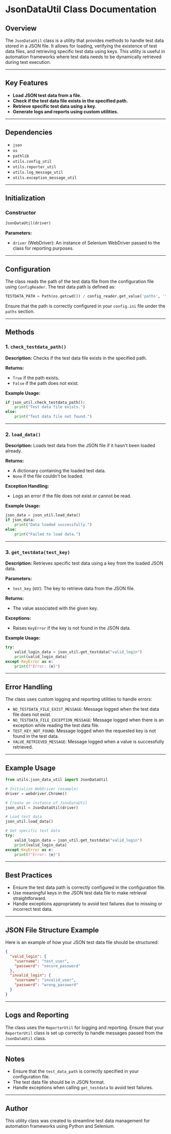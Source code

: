 # JsonDataUtil Class Documentation

## Overview
The `JsonDataUtil` class is a utility that provides methods to handle test data stored in a JSON file. It allows for loading, verifying the existence of test data files, and retrieving specific test data using keys. This utility is useful in automation frameworks where test data needs to be dynamically retrieved during test execution.

---

## Key Features
- **Load JSON test data from a file.**
- **Check if the test data file exists in the specified path.**
- **Retrieve specific test data using a key.**
- **Generate logs and reports using custom utilities.**

---

## Dependencies
- `json`
- `os`
- `pathlib`
- `utils.config_util`
- `utils.reporter_util`
- `utils.log_message_util`
- `utils.exception_message_util`

---

## Initialization
### Constructor
```python
JsonDataUtil(driver)
```
**Parameters:**
- `driver` (WebDriver): An instance of Selenium WebDriver passed to the class for reporting purposes.

---

## Configuration
The class reads the path of the test data file from the configuration file using `ConfigReader`. The test data path is defined as:
```python
TESTDATA_PATH = Path(os.getcwd()) / config_reader.get_value('paths', 'test_data_path')
```
Ensure that the path is correctly configured in your `config.ini` file under the `paths` section.

---

## Methods
### 1. `check_testdata_path()`
**Description:**
Checks if the test data file exists in the specified path.

**Returns:**
- `True` if the path exists.
- `False` if the path does not exist.

**Example Usage:**
```python
if json_util.check_testdata_path():
    print("Test data file exists.")
else:
    print("Test data file not found.")
```

---

### 2. `load_data()`
**Description:**
Loads test data from the JSON file if it hasn't been loaded already.

**Returns:**
- A dictionary containing the loaded test data.
- `None` if the file couldn't be loaded.

**Exception Handling:**
- Logs an error if the file does not exist or cannot be read.

**Example Usage:**
```python
json_data = json_util.load_data()
if json_data:
    print("Data loaded successfully.")
else:
    print("Failed to load data.")
```

---

### 3. `get_testdata(test_key)`
**Description:**
Retrieves specific test data using a key from the loaded JSON data.

**Parameters:**
- `test_key` (str): The key to retrieve data from the JSON file.

**Returns:**
- The value associated with the given key.

**Exceptions:**
- Raises `KeyError` if the key is not found in the JSON data.

**Example Usage:**
```python
try:
    valid_login_data = json_util.get_testdata("valid_login")
    print(valid_login_data)
except KeyError as e:
    print(f"Error: {e}")
```

---

## Error Handling
The class uses custom logging and reporting utilities to handle errors:
- `NO_TESTDATA_FILE_EXIST_MESSAGE`: Message logged when the test data file does not exist.
- `NO_TESTDATA_FILE_EXCEPTION_MESSAGE`: Message logged when there is an exception while reading the test data file.
- `TEST_KEY_NOT_FOUND`: Message logged when the requested key is not found in the test data.
- `VALUE_RETRIEVED_MESSAGE`: Message logged when a value is successfully retrieved.

---

## Example Usage
```python
from utils.json_data_util import JsonDataUtil

# Initialize WebDriver (example)
driver = webdriver.Chrome()

# Create an instance of JsonDataUtil
json_util = JsonDataUtil(driver)

# Load test data
json_util.load_data()

# Get specific test data
try:
    valid_login_data = json_util.get_testdata("valid_login")
    print(valid_login_data)
except KeyError as e:
    print(f"Error: {e}")
```

---

## Best Practices
- Ensure the test data path is correctly configured in the configuration file.
- Use meaningful keys in the JSON test data file to make retrieval straightforward.
- Handle exceptions appropriately to avoid test failures due to missing or incorrect test data.

---

## JSON File Structure Example
Here is an example of how your JSON test data file should be structured:
```json
{
  "valid_login": {
    "username": "test_user",
    "password": "secure_password"
  },
  "invalid_login": {
    "username": "invalid_user",
    "password": "wrong_password"
  }
}
```

---

## Logs and Reporting
The class uses the `ReporterUtil` for logging and reporting. Ensure that your `ReporterUtil` class is set up correctly to handle messages passed from the `JsonDataUtil` class.

---

## Notes
- Ensure that the `test_data_path` is correctly specified in your configuration file.
- The test data file should be in JSON format.
- Handle exceptions when calling `get_testdata` to avoid test failures.

---

## Author
This utility class was created to streamline test data management for automation frameworks using Python and Selenium.

